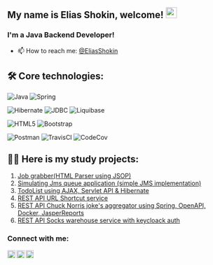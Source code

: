 ## My name is Elias Shokin, welcome! <img src="https://media.giphy.com/media/hvRJCLFzcasrR4ia7z/giphy.gif" width="25px">

### I'm a Java Backend Developer!
- 📫 How to reach me: [@EliasShokin](https://t.me/malletmustdie)

## 🛠️ Core technologies:
![Java](https://img.shields.io/badge/java-%23ED8B00.svg?style=for-the-badge&logo=java&logoColor=white)
![Spring](https://img.shields.io/badge/spring-%236DB33F.svg?style=for-the-badge&logo=spring&logoColor=white) 

![Hibernate](https://img.shields.io/badge/Hibernate-green?style=flat-square&logo=hibernate)
![JDBC](https://img.shields.io/badge/JDBC-738bff?style=flat-square) 
![Liquibase](https://img.shields.io/badge/Liquibase-ff3333?style=flat-square)

![HTML5](https://img.shields.io/badge/html5-%23E34F26.svg?style=for-the-badge&logo=html5&logoColor=white) 
![Bootstrap](https://img.shields.io/badge/bootstrap-%23563D7C.svg?style=for-the-badge&logo=bootstrap&logoColor=white)

![Postman](https://img.shields.io/badge/Postman-FF6C37?style=for-the-badge&logo=postman&logoColor=white)
![TravisCI](https://img.shields.io/badge/travis%20ci-%232B2F33.svg?style=for-the-badge&logo=travis&logoColor=white)
![CodeCov](https://img.shields.io/badge/codecov-%23ff0077.svg?style=for-the-badge&logo=codecov&logoColor=white)

## 👨‍💻 Here is my study projects:
1.  [Job grabber(HTML Parser using JSOP)](https://github.com/malletmustdie/job4j_grabber)
2.  [Simulating Jms queue application (simple JMS implementation)](https://github.com/malletmustdie/job4j_pooh)
3.  [TodoList using AJAX, Servlet API & Hibernate](https://github.com/malletmustdie/todo-list)
4.  [REST API URL Shortcut service](https://github.com/malletmustdie/url-short-cut)
5.  [REST API Chuck Norris joke's aggregator using Spring, OpenAPI, Docker, JasperReports](https://github.com/malletmustdie/chuck-server)
6.  [REST API Socks warehouse service with keycloack auth](https://github.com/malletmustdie/cib-interns-test-task) 

### Connect with me:
[<img align="left" alt="LinkedIn" width="18px" src="https://cdn.jsdelivr.net/npm/simple-icons@v3/icons/linkedin.svg" />][linkedin]
[<img align="left" alt="facebook" width="18px" src="https://cdn.jsdelivr.net/npm/simple-icons@3.3.0/icons/telegram.svg" />][telegram]
[<img align="left" alt="Instagram" width="18px" src="https://cdn.jsdelivr.net/npm/simple-icons@v3/icons/instagram.svg" />][instagram]

<br/>

[linkedin]: https://www.linkedin.com/in/elias-shokin-43a1a2216/
[telegram]: https://t.me/malletmustdie
[instagram]: https://www.instagram.com/malletmustdie/
